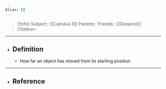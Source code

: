 ```yaml
---
Alias: []
---
```

> [!Info]
> Subject:: [[Calculus II]]
> Parents:: 
> Friends:: [[Distance]]
> Children:: 
---
- ## Definition
	- How far an object has moved from its starting position
---
- ## Reference